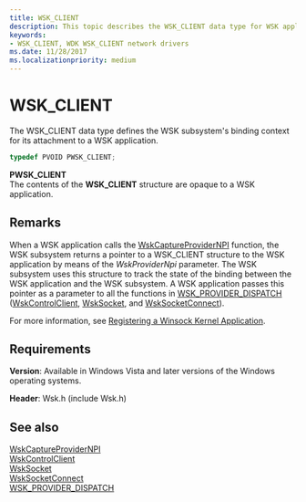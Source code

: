 ```yaml
---
title: WSK_CLIENT
description: This topic describes the WSK_CLIENT data type for WSK applications.
keywords:
- WSK_CLIENT, WDK WSK_CLIENT network drivers
ms.date: 11/28/2017
ms.localizationpriority: medium
---
```


# WSK_CLIENT

The WSK_CLIENT data type defines the WSK subsystem's binding context for its attachment to a WSK application.

```c++
typedef PVOID PWSK_CLIENT;
```

**PWSK_CLIENT**  
The contents of the **WSK_CLIENT** structure are opaque to a WSK application.

## Remarks

When a WSK application calls the [WskCaptureProviderNPI](/windows-hardware/drivers/ddi/wsk/nf-wsk-wskcaptureprovidernpi) function, the WSK subsystem returns a pointer to a WSK_CLIENT structure to the WSK application by means of the *WskProviderNpi* parameter. The WSK subsystem uses this structure to track the state of the binding between the WSK application and the WSK subsystem. A WSK application passes this pointer as a parameter to all the functions in [WSK_PROVIDER_DISPATCH](/windows-hardware/drivers/ddi/wsk/ns-wsk-_wsk_provider_dispatch) ([WskControlClient](/windows-hardware/drivers/ddi/wsk/nc-wsk-pfn_wsk_control_client), [WskSocket](/windows-hardware/drivers/ddi/wsk/nc-wsk-pfn_wsk_socket), and [WskSocketConnect](/windows-hardware/drivers/ddi/wsk/nc-wsk-pfn_wsk_socket_connect)).

For more information, see [Registering a Winsock Kernel Application](registering-a-winsock-kernel-application.md).

## Requirements

**Version**: Available in Windows Vista and later versions of the Windows operating systems.

**Header**: Wsk.h (include Wsk.h)


## See also

[WskCaptureProviderNPI](/windows-hardware/drivers/ddi/wsk/nf-wsk-wskcaptureprovidernpi)  
[WskControlClient](/windows-hardware/drivers/ddi/wsk/nc-wsk-pfn_wsk_control_client)  
[WskSocket](/windows-hardware/drivers/ddi/wsk/nc-wsk-pfn_wsk_socket)  
[WskSocketConnect](/windows-hardware/drivers/ddi/wsk/nc-wsk-pfn_wsk_socket_connect)  
[WSK_PROVIDER_DISPATCH](/windows-hardware/drivers/ddi/wsk/ns-wsk-_wsk_provider_dispatch)
